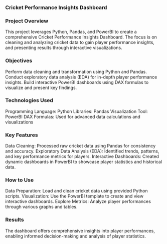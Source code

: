 ### Cricket Performance Insights Dashboard
### Project Overview
This project leverages Python, Pandas, and PowerBI to create a comprehensive Cricket Performance Insights Dashboard. 
The focus is on cleaning and analyzing cricket data to gain player performance insights, and presenting results through interactive visualizations.

### Objectives
Perform data cleaning and transformation using Python and Pandas.
Conduct exploratory data analysis (EDA) for in-depth player performance insights.
Build interactive PowerBI dashboards using DAX formulas to visualize and present key findings.

### Technologies Used
Programming Language: Python
Libraries: Pandas
Visualization Tool: PowerBI
DAX Formulas: Used for advanced data calculations and visualizations

### Key Features
Data Cleaning: Processed raw cricket data using Pandas for consistency and accuracy.
Exploratory Data Analysis (EDA): Identified trends, patterns, and key performance metrics for players.
Interactive Dashboards: Created dynamic dashboards in PowerBI to showcase player statistics and historical data.

### How to Use
Data Preparation: Load and clean cricket data using provided Python scripts.
Visualization: Use the PowerBI template to create and view interactive dashboards.
Explore Metrics: Analyze player performances through various graphs and tables.

### Results
The dashboard offers comprehensive insights into player performances, enabling informed decision-making and analysis of player statistics.
